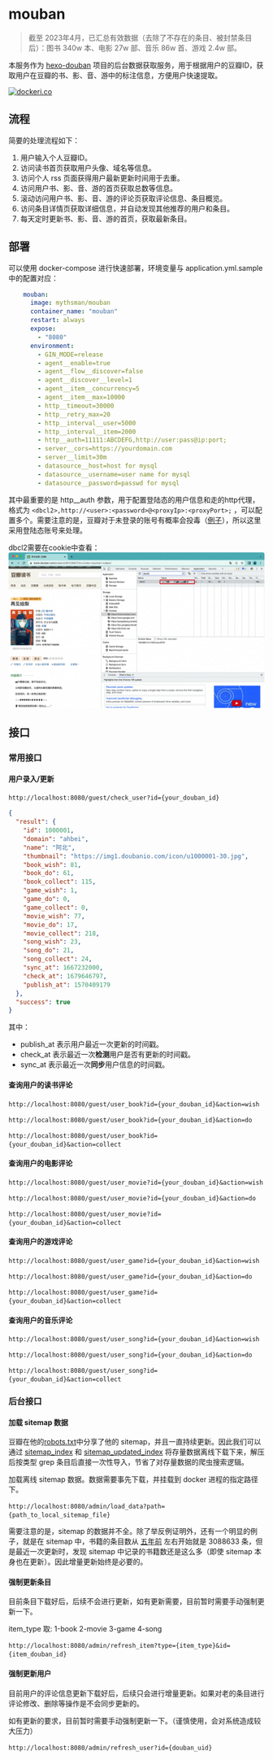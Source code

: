 # mouban

> 截至 2023年4月，已汇总有效数据（去除了不存在的条目、被封禁条目后）：图书 340w 本、电影 27w 部、音乐 86w 首、游戏 2.4w 部。

本服务作为 [hexo-douban](https://github.com/mythsman/hexo-douban) 项目的后台数据获取服务，用于根据用户的豆瓣ID，获取用户在豆瓣的书、影、音、游中的标注信息，方便用户快速提取。

[![dockeri.co](https://dockerico.blankenship.io/image/mythsman/mouban)](https://hub.docker.com/r/mythsman/mouban)

## 流程

简要的处理流程如下：

1. 用户输入个人豆瓣ID。
2. 访问读书首页获取用户头像、域名等信息。
3. 访问个人 rss 页面获得用户最新更新时间用于去重。
4. 访问用户书、影、音、游的首页获取总数等信息。
5. 滚动访问用户书、影、音、游的评论页获取评论信息、条目概览。
6. 访问条目详情页获取详细信息，并自动发现其他推荐的用户和条目。
7. 每天定时更新书、影、音、游的首页，获取最新条目。

## 部署

可以使用 docker-compose 进行快速部署，环境变量与 application.yml.sample 中的配置对应：

```yaml
    mouban:
      image: mythsman/mouban
      container_name: "mouban"
      restart: always
      expose:
        - "8080"
      environment:
        - GIN_MODE=release
        - agent__enable=true
        - agent__flow__discover=false
        - agent__discover__level=1
        - agent__item__concurrency=5
        - agent__item__max=10000
        - http__timeout=30000
        - http__retry_max=20
        - http__interval__user=5000
        - http__interval__item=2000
        - http__auth=11111:ABCDEFG,http://user:pass@ip:port;
        - server__cors=https://yourdomain.com
        - server__limit=30m
        - datasource__host=host for mysql
        - datasource__username=user name for mysql
        - datasource__password=passwd for mysql
```

其中最重要的是 http__auth 参数，用于配置登陆态的用户信息和走的http代理，格式为 `<dbcl2>,http://<user>:<password>@<proxyIp>:<proxyPort>;`
，可以配置多个。需要注意的是，豆瓣对于未登录的账号有概率会投毒（[例子](https://movie.douban.com/subject/4881682/)），所以这里采用登陆态账号来处理。

dbcl2需要在cookie中查看：
![img.png](image/img.png)

## 接口

### 常用接口

#### 用户录入/更新

`http://localhost:8080/guest/check_user?id={your_douban_id}`

```json
{
  "result": {
    "id": 1000001,
    "domain": "ahbei",
    "name": "阿北",
    "thumbnail": "https://img1.doubanio.com/icon/u1000001-30.jpg",
    "book_wish": 81,
    "book_do": 61,
    "book_collect": 115,
    "game_wish": 1,
    "game_do": 0,
    "game_collect": 0,
    "movie_wish": 77,
    "movie_do": 17,
    "movie_collect": 218,
    "song_wish": 23,
    "song_do": 21,
    "song_collect": 24,
    "sync_at": 1667232000,
    "check_at": 1679646797,
    "publish_at": 1570409179
  },
  "success": true
}
```

其中：

* publish_at 表示用户最近一次更新的时间戳。
* check_at 表示最近一次**检测**用户是否有更新的时间戳。
* sync_at 表示最近一次**同步**用户信息的时间戳。

#### 查询用户的读书评论

`http://localhost:8080/guest/user_book?id={your_douban_id}&action=wish`

`http://localhost:8080/guest/user_book?id={your_douban_id}&action=do`

`http://localhost:8080/guest/user_book?id={your_douban_id}&action=collect`

#### 查询用户的电影评论

`http://localhost:8080/guest/user_movie?id={your_douban_id}&action=wish`

`http://localhost:8080/guest/user_movie?id={your_douban_id}&action=do`

`http://localhost:8080/guest/user_movie?id={your_douban_id}&action=collect`

#### 查询用户的游戏评论

`http://localhost:8080/guest/user_game?id={your_douban_id}&action=wish`

`http://localhost:8080/guest/user_game?id={your_douban_id}&action=do`

`http://localhost:8080/guest/user_game?id={your_douban_id}&action=collect`

#### 查询用户的音乐评论

`http://localhost:8080/guest/user_song?id={your_douban_id}&action=wish`

`http://localhost:8080/guest/user_song?id={your_douban_id}&action=do`

`http://localhost:8080/guest/user_song?id={your_douban_id}&action=collect`

### 后台接口

#### 加载 sitemap 数据

豆瓣在他的[robots.txt](https://www.douban.com/robots.txt)中分享了他的
sitemap，并且一直持续更新。因此我们可以通过 [sitemap_index](https://www.douban.com/sitemap_index.xml)
和 [sitemap_updated_index](https://www.douban.com/sitemap_updated_index.xml) 将存量数据离线下载下来，解压后按类型 grep
条目后直接一次性导入，节省了对存量数据的爬虫搜索逻辑。

加载离线 sitemap 数据。数据需要事先下载，并挂载到 docker 进程的指定路径下。

`http://localhost:8080/admin/load_data?path={path_to_local_sitemap_file}`

需要注意的是，sitemap 的数据并不全。除了举反例证明外，还有一个明显的例子，就是在 sitemap
中，书籍的条目数从 [五年前](https://www.zhihu.com/question/19583157/answer/140028235) 左右开始就是 3088633 条，但是最近一次更新时，发现 sitemap
中记录的书籍数还是这么多（即使 sitemap 本身也在更新）。因此增量更新始终是必要的。

#### 强制更新条目

目前条目下载好后，后续不会进行更新，如有更新需要，目前暂时需要手动强制更新一下。

item_type 取: 1-book 2-movie 3-game 4-song

`http://localhost:8080/admin/refresh_item?type={item_type}&id={item_douban_id}`

#### 强制更新用户

目前用户的评论信息更新下载好后，后续只会进行增量更新。如果对老的条目进行评论修改、删除等操作是不会同步更新的。

如有更新的要求，目前暂时需要手动强制更新一下。（谨慎使用，会对系统造成较大压力）

`http://localhost:8080/admin/refresh_user?id={douban_uid}`
